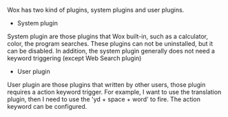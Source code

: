 Wox has two kind of plugins, system plugins and user plugins.

  * System plugin

  System plugin are those plugins that Wox built-in, such as a calculator, color, the program searches. These plugins can not be uninstalled, but it can be disabled. In addition, the system plugin generally does not need a keyword triggering (except Web Search plugin)

  * User plugin

  User plugin are those plugins that written by other users, those plugin requires a action keyword trigger. For example, I want to use the translation plugin, then I need to use the 'yd + space + word' to fire. The action keyword can be configured.
